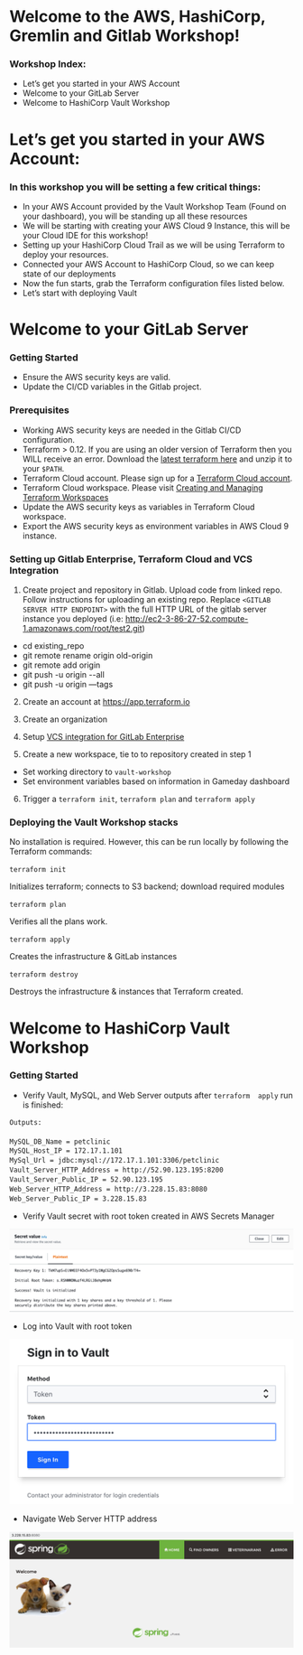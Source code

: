 # Welcome to the AWS, HashiCorp, Gremlin and Gitlab Workshop!

### Workshop Index:

* Let’s get you started in your AWS Account
* Welcome to your GitLab Server
* Welcome to HashiCorp Vault Workshop

# Let’s get you started in your AWS Account:

### In this workshop you will be setting a few critical things:

* In your AWS Account provided by the Vault Workshop Team (Found on your dashboard), you will be standing up all these resources
* We will be starting with creating your AWS Cloud 9 Instance, this will be your Cloud IDE for this workshop!
* Setting up your HashiCorp Cloud Trail as we will be using Terraform to deploy your resources.
* Connected your AWS Account to HashiCorp Cloud, so we can keep state of our deployments
* Now the fun starts, grab the Terraform configuration files listed below.
* Let’s start with deploying Vault

# Welcome to your GitLab Server

### Getting Started

* Ensure the AWS security keys are valid.
* Update the CI/CD variables in the Gitlab project.

### Prerequisites

* Working AWS security keys are needed in the Gitlab CI/CD configuration.
* Terraform > 0.12. If you are using an older version of Terraform then you WILL receive an error. Download the [latest terraform here](https://releases.hashicorp.com/terraform/) and unzip it to your `$PATH`.
* Terraform Cloud account. Please sign up for a [Terraform Cloud account](https://app.terraform.io/signup/account).
* Terraform Cloud workspace. Please visit [Creating and Managing Terraform Workspaces](https://www.terraform.io/docs/cloud/getting-started/workspaces.html)
* Update the AWS security keys as variables in Terraform Cloud workspace.
* Export the AWS security keys as environment variables in AWS Cloud 9 instance.

### Setting up Gitlab Enterprise, Terraform Cloud and VCS Integration

1. Create project and repository in Gitlab. Upload code from linked repo. Follow instructions for uploading an existing repo. Replace `<GITLAB SERVER HTTP ENDPOINT>` with the full HTTP URL of the gitlab server instance you deployed (i.e: http://ec2-3-86-27-52.compute-1.amazonaws.com/root/test2.git)
* cd existing_repo
* git remote rename origin old-origin
* git remote add origin <GITLAB SERVER HTTP ENDPOINT>
* git push -u origin --all
* git push -u origin —tags

2. Create an account at https://app.terraform.io

3. Create an organization

4. Setup [VCS integration for GitLab Enterprise](https://www.terraform.io/docs/cloud/vcs/gitlab-eece.html)

5. Create a new workspace, tie to to repository created in step 1
* Set working directory to `vault-workshop`
* Set environment variables based on information in Gameday dashboard

6. Trigger a `terraform init`, `terraform plan` and `terraform apply`

### Deploying the Vault Workshop stacks

No installation is required. However, this can be run locally by following the Terraform commands:

``terraform init``

Initializes terraform; connects to S3 backend; download required modules

``terraform plan``

Verifies all the plans work.

``terraform apply``

Creates the infrastructure & GitLab instances

``terraform destroy ``

Destroys the infrastructure & instances that Terraform created.


# Welcome to HashiCorp Vault Workshop

### Getting Started

* Verify Vault, MySQL, and Web Server outputs after `terraform  apply` run is  finished:
```sh
Outputs:

MySQL_DB_Name = petclinic
MySQL_Host_IP = 172.17.1.101
MySql_Url = jdbc:mysql://172.17.1.101:3306/petclinic
Vault_Server_HTTP_Address = http://52.90.123.195:8200
Vault_Server_Public_IP = 52.90.123.195
Web_Server_HTTP_Address = http://3.228.15.83:8080
Web_Server_Public_IP = 3.228.15.83
```

*  Verify Vault secret with root token created in AWS Secrets Manager

![Vault Workshop Secrets Manager](images/secrets_manager.png)

* Log into Vault with root token

![HashiCorp Vault](images/vault.png)

* Navigate Web Server HTTP address

![Pet Clinic Web Server](images/pet_clinic.png)

